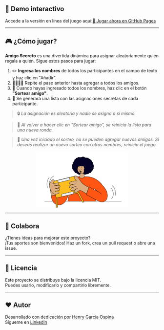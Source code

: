 ## 👀 Demo interactivo

Accede a la versión en línea del juego aquí:[🎯 Jugar ahora en GitHub Pages](https://hgarciaospina.github.io/amigo-secreto/)

---

## 🎮 ¿Cómo jugar?

**Amigo Secreto** es una divertida dinámica para asignar aleatoriamente quién regala a quién. Sigue estos pasos para jugar:

1. ✏️ **Ingresa los nombres** de todos los participantes en el campo de texto y haz clic en "Añadir".
2. 🧍‍♀️🧍‍♂️ Repite el paso anterior hasta agregar a todos los amigos.
3. 🔁 Cuando hayas ingresado todos los nombres, haz clic en el botón **"Sortear amigo"**.
4. 🎁 Se generará una lista con las asignaciones secretas de cada participante.

> 🔒 _La asignación es aleatoria y nadie se asigna a sí mismo._

> 📌 _Al volver a hacer clic en "Sortear amigo", se reinicia la lista para una nueva ronda._

> 🚫 _Una vez iniciado el sorteo, no se pueden agregar nuevos amigos. Si deseas realizar un nuevo sorteo con otros nombres, reinicia el juego._

<p align="center">
  <img src="./assets/amigo-secreto.png" alt="Imagen de amigo secreto" width="300"/>
</p>

---

## 🤝 Colabora

¿Tienes ideas para mejorar este proyecto?  
¡Tus aportes son bienvenidos! Haz un fork, crea un pull request o abre una issue.

---

## 📜 Licencia

Este proyecto se distribuye bajo la licencia MIT.  
Puedes usarlo, modificarlo y compartirlo libremente.

---

## ❤️ Autor

Desarrollado con dedicación por [Henry García Ospina](https://github.com/hgarciaospina)  
Sígueme en [LinkedIn](https://www.linkedin.com/in/henry-garcía-ospina)
